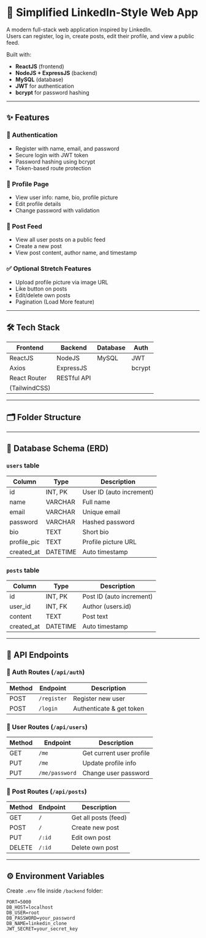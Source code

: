 # 🔗 Simplified LinkedIn-Style Web App

A modern full-stack web application inspired by LinkedIn.  
Users can register, log in, create posts, edit their profile, and view a public feed.

Built with:
- **ReactJS** (frontend)
- **NodeJS + ExpressJS** (backend)
- **MySQL** (database)
- **JWT** for authentication
- **bcrypt** for password hashing

---

## ✨ Features

### 🔐 Authentication
- Register with name, email, and password
- Secure login with JWT token
- Password hashing using bcrypt
- Token-based route protection

### 👤 Profile Page
- View user info: name, bio, profile picture
- Edit profile details
- Change password with validation

### 📝 Post Feed
- View all user posts on a public feed
- Create a new post
- View post content, author name, and timestamp

### ✅ Optional Stretch Features
- Upload profile picture via image URL
- Like button on posts
- Edit/delete own posts
- Pagination (Load More feature)

---

## 🛠 Tech Stack

| Frontend      | Backend        | Database | Auth        |
|---------------|----------------|----------|-------------|
| ReactJS       | NodeJS         | MySQL    | JWT         |
| Axios         | ExpressJS      |          | bcrypt      |
| React Router  | RESTful API    |          |             |
| (TailwindCSS) |                |          |             |

---

## 🗂 Folder Structure


---

## 🧱 Database Schema (ERD)

### `users` table
| Column        | Type          | Description              |
|---------------|---------------|--------------------------|
| id            | INT, PK       | User ID (auto increment) |
| name          | VARCHAR       | Full name                |
| email         | VARCHAR       | Unique email             |
| password      | VARCHAR       | Hashed password          |
| bio           | TEXT          | Short bio                |
| profile_pic   | TEXT          | Profile picture URL      |
| created_at    | DATETIME      | Auto timestamp           |

### `posts` table
| Column        | Type          | Description              |
|---------------|---------------|--------------------------|
| id            | INT, PK       | Post ID (auto increment) |
| user_id       | INT, FK       | Author (users.id)        |
| content       | TEXT          | Post text                |
| created_at    | DATETIME      | Auto timestamp           |

---

## 🔌 API Endpoints

### 🔐 Auth Routes (`/api/auth`)
| Method | Endpoint      | Description         |
|--------|---------------|---------------------|
| POST   | `/register`   | Register new user   |
| POST   | `/login`      | Authenticate & get token |

### 👤 User Routes (`/api/users`)
| Method | Endpoint         | Description              |
|--------|------------------|--------------------------|
| GET    | `/me`            | Get current user profile |
| PUT    | `/me`            | Update profile info      |
| PUT    | `/me/password`   | Change user password     |

### 📝 Post Routes (`/api/posts`)
| Method | Endpoint      | Description                |
|--------|---------------|----------------------------|
| GET    | `/`           | Get all posts (feed)       |
| POST   | `/`           | Create new post            |
| PUT    | `/:id`        | Edit own post              |
| DELETE | `/:id`        | Delete own post            |

---

## ⚙️ Environment Variables

Create `.env` file inside `/backend` folder:

```env
PORT=5000
DB_HOST=localhost
DB_USER=root
DB_PASSWORD=your_password
DB_NAME=linkedin_clone
JWT_SECRET=your_secret_key
